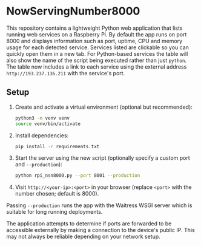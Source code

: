 # NowServingNumber8000

This repository contains a lightweight Python web application that lists running web services on a Raspberry Pi. By default the app runs on port 8000 and displays information such as port, uptime, CPU and memory usage for each detected service. Services listed are clickable so you can quickly open them in a new tab. For Python-based services the table will also show the name of the script being executed rather than just `python`. The table now includes a link to each service using the external address `http://193.237.136.211` with the service's port.

## Setup

1. Create and activate a virtual environment (optional but recommended):
   ```bash
   python3 -m venv venv
   source venv/bin/activate
   ```
2. Install dependencies:
   ```bash
   pip install -r requirements.txt
   ```
3. Start the server using the new script (optionally specify a custom port and `--production`):
   ```bash
   python rpi_nsn8000.py --port 8001 --production
   ```
4. Visit `http://<your-ip>:<port>` in your browser (replace `<port>` with the number chosen; default is 8000).

Passing `--production` runs the app with the Waitress WSGI server which is suitable for long running deployments.

The application attempts to determine if ports are forwarded to be accessible externally by making a connection to the device's public IP. This may not always be reliable depending on your network setup.
